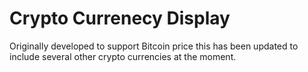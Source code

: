 # Crypto Currenecy Display
Originally developed to support Bitcoin price this has been updated to include several other crypto currencies at the moment.
